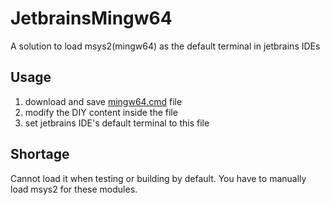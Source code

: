 # JetbrainsMingw64

A solution to load msys2(mingw64) as the default terminal in jetbrains IDEs

## Usage

1. download and save [mingw64.cmd](./mingw64.cmd) file
2. modify the DIY content inside the file
3. set jetbrains IDE's default terminal to this file

## Shortage

Cannot load it when testing or building by default. 
You have to manually load msys2 for these modules.
